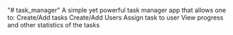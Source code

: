 "# task_manager" 
A simple yet powerful task manager app that allows one to:
Create/Add tasks
Create/Add Users
Assign task to user
View progress and other statistics of the tasks
